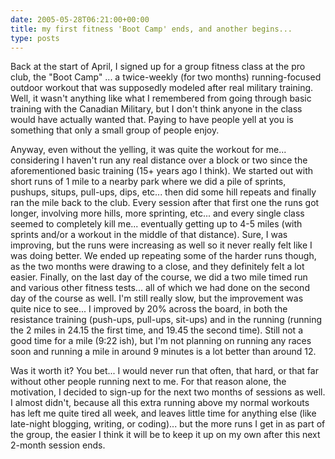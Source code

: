 ```yaml
---
date: 2005-05-28T06:21:00+00:00
title: my first fitness 'Boot Camp' ends, and another begins...
type: posts
---
```

Back at the start of April, I signed up for a group fitness class at the pro club, the "Boot Camp" ... a twice-weekly (for two months) running-focused outdoor workout that was supposedly modeled after real military training. Well, it wasn't anything like what I remembered from going through basic training with the Canadian Military, but I don't think anyone in the class would have actually wanted that. Paying to have people yell at you is something that only a small group of people enjoy.

Anyway, even without the yelling, it was quite the workout for me... considering I haven't run any real distance over a block or two since the aforementioned basic training (15+ years ago I think). We started out with short runs of 1 mile to a nearby park where we did a pile of sprints, pushups, situps, pull-ups, dips, etc... then did some hill repeats and finally ran the mile back to the club. Every session after that first one the runs got longer, involving more hills, more sprinting, etc... and every single class seemed to completely kill me... eventually getting up to 4-5 miles (with sprints and/or a workout in the middle of that distance). Sure, I was improving, but the runs were increasing as well so it never really felt like I was doing better. We ended up repeating some of the harder runs though, as the two months were drawing to a close, and they definitely felt a lot easier. Finally, on the last day of the course, we did a two mile timed run and various other fitness tests... all of which we had done on the second day of the course as well. I'm still really slow, but the improvement was quite nice to see... I improved by 20% across the board, in both the resistance training (push-ups, pull-ups, sit-ups) and in the running (running the 2 miles in 24.15 the first time, and 19.45 the second time). Still not a good time for a mile (9:22 ish), but I'm not planning on running any races soon and running a mile in around 9 minutes is a lot better than around 12.

Was it worth it? You bet... I would never run that often, that hard, or that far without other people running next to me. For that reason alone, the motivation, I decided to sign-up for the next two months of sessions as well. I almost didn't, because all this extra running above my normal workouts has left me quite tired all week, and leaves little time for anything else (like late-night blogging, writing, or coding)... but the more runs I get in as part of the group, the easier I think it will be to keep it up on my own after this next 2-month session ends.
